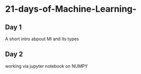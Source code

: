 # 21-days-of-Machine-Learning-
## Day 1 
A short intro abpout Ml and its types 
## Day 2
working via jupyter notebook on NUMPY


